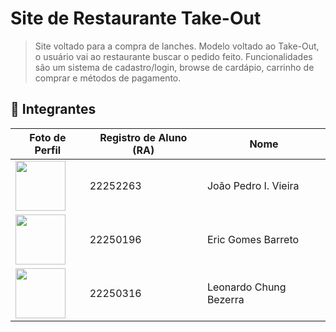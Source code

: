 # Site de Restaurante Take-Out

> Site voltado para a compra de lanches. Modelo voltado ao Take-Out, o usuário vai ao restaurante buscar o pedido feito. 
> Funcionalidades são um sistema de cadastro/login, browse de cardápio, carrinho de comprar e métodos de pagamento.

## 👥 Integrantes  

Foto de Perfil | Registro de Aluno (RA) | Nome |
| --- | --- | --- |
| <img src='https://avatars.githubusercontent.com/u/101208535?v=4' width="80" height="80"> | 22252263 | João Pedro I. Vieira |
| <img src='https://avatars.githubusercontent.com/u/111282811?v=4' width="80" height="80"> | 22250196 | Eric Gomes Barreto | 
| <img src='https://avatars.githubusercontent.com/u/110557881?v=4' width="80" height="80"> | 22250316 | Leonardo Chung Bezerra | 
